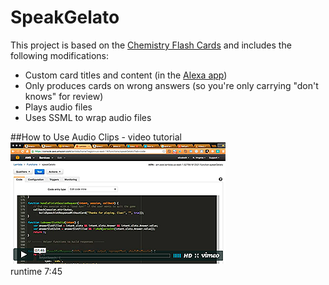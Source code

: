 # SpeakGelato
This project is based on the <a href="https://github.com/amzn/alexa-skills-kit-js/tree/master/samples/ChemistryFlashCards" target="_blank">Chemistry Flash Cards</a> and includes the following modifications: 
- Custom card titles and content (in the <a href="http://alexa.amazon.com" target="_blank">Alexa app</a>)
- Only produces cards on wrong answers (so you're only carrying "don't knows" for review)
- Plays audio files
- Uses SSML to wrap audio files

##How to Use Audio Clips - video tutorial
<a href="https://vimeo.com/175782366" target="_blank">
<img src ="https://github.com/LizMyers/SpeakGelato/blob/master/icons/audioTut.png" />
</a>
<br>runtime 7:45

